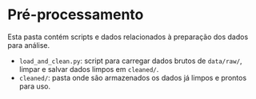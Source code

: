 # Pré-processamento

Esta pasta contém scripts e dados relacionados à preparação dos dados para análise.

- `load_and_clean.py`: script para carregar dados brutos de `data/raw/`, limpar e salvar dados limpos em `cleaned/`.
- `cleaned/`: pasta onde são armazenados os dados já limpos e prontos para uso.
